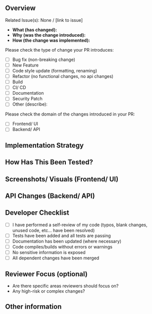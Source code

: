 <!--- Provide a general summary of your changes in the title above -->

## Overview

<!-- Link to relevant issue on GitHub -->
<!-- Create an issue if no related issue exists -->

Related Issue(s): None / [link to issue]

<!-- Provide a brief overview of the changes introduced -->

- **What (has changed):**
- **Why (was the change introduced):**
- **How (the change was implemented):**

<!-- Please try to limit your pull request to one type, submit multiple pull requests if needed -->

Please check the type of change your PR introduces:

- [ ] Bug fix (non-breaking change)
- [ ] New Feature
- [ ] Code style update (formatting, renaming)
- [ ] Refactor (no functional changes, no api changes)
- [ ] Build
- [ ] CI/ CD
- [ ] Documentation
- [ ] Security Patch
- [ ] Other (describe):

Please check the domain of the changes introduced in your PR:

- [ ] Frontend/ UI
- [ ] Backend/ API

## Implementation Strategy

<!-- Briefly describe the implementation and how it integrates into the project -->

## How Has This Been Tested?

<!-- Provide clear and concise instructions on how the component was tested -->

<!-- Provide details of the user flow that must be followed or setup requirements -->

## Screenshots/ Visuals (Frontend/ UI)

<!-- Include screenshots or video for UI changes (mandatory; ensure different states/ statuses are included) -->

## API Changes (Backend/ API)

<!-- API Specification Changes (updated endpoints only; Brief summary) -->

## Developer Checklist

- [ ] I have performed a self-review of my code (typos, blank changes, unused code, etc... have been resolved)
- [ ] Tests have been added and all tests are passing
- [ ] Documentation has been updated (where necessary)
- [ ] Code compiles/builds without errors or warnings
- [ ] No sensitive information is exposed
- [ ] All dependent changes have been merged

## Reviewer Focus (optional)

- Are there specific areas reviewers should focus on?
- Any high-risk or complex changes?

## Other information

<!-- Any other information that is important to this PR such as release notes, migration instructions, dependency changes, etc... -->
